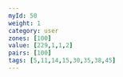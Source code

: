 ```yaml
---
myId: 50
weight: 1
category: user
zones: [100]
value: [229,1,1,2]
pairs: [100]
tags: [5,11,14,15,30,35,38,45]
---
```

